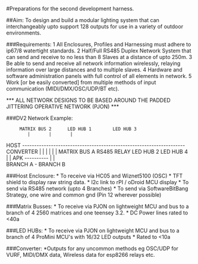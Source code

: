 #Preparations for the second development harness.

##Aim: To design and build a modular lighting system that can interchangeably upto support 128 outputs for use in a variety of outdoor environments.

###Requirements:
	1 All Enclosures, Profiles and Harnessing must adhere to ip67/8 watertight standards.
	2 Half/Full RS485 Duplex Network System that can send and receive to no less than 8 Slaves at a distance of upto 250m.
	3 Be able to send and receive all network information wirelessly, relaying information over large distances and to multiple slaves.
	4 Hardware and software administration panels with full control of all elements in network.
	5 Work [or be easily converted] from multiple methods of input communication (MIDI/DMX/OSC/UDP/BT etc).
	
*** ALL NETWORK DESIGNS TO BE BASED AROUND THE PADDED JITTERING OPERATIVE NETWORK (PJON) ***

###DV2 Network Example:

		 MATRIX BUS 2	   LED HUB 1	    LED HUB 3			
			|		|		|		
HOST -------------------------------------------------------------------- CONVERTER
   |		|		|		|		|
   |	   MATRIX BUS A	    RS485 RELAY	    LED HUB 2	    LED HUB 4	
   |				|
  APK			    ----------
			    |	     |	
			BRANCH A - BRANCH B

###Host Enclosure: 
	* To receive via HC05 and Wiznet5100 (OSC)
	* TFT shield to display raw string data.
	* I2c link to rPI / oDroid MCU display
	* To send via RS485 network (upto 4 Branches)
	* To send via SoftwareBitBang Strategy, one wire and common gnd (Pin 12 wherever possible)

###Matrix Busses:
	* To receive via PJON on lightweight MCU and bus to a branch of 4 2560 matrices and one teensey 3.2.
	* DC Power lines rated to <40a

###LED HUBs:
	* To receive via PJON on lightweight MCU and bus to a branch of 4 ProMini MCU's with 16/32 LED outputs
	* Rated to <10a

###Converter:
	*Outputs for any uncommon methods eg OSC/UDP for VURF, MIDI/DMX data, Wireless data for esp8266 relays etc.
